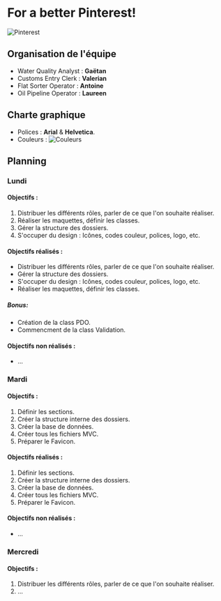 # For a better Pinterest!
![Pinterest](https://i.imgur.com/KwYd48o.png "Pinterest")
## Organisation de l'équipe
- Water Quality Analyst : **Gaëtan**
- Customs Entry Clerk : **Valerian**
- Flat Sorter Operator : **Antoine**
- Oil Pipeline Operator : **Laureen**
## Charte graphique
- Polices : **Arial** & **Helvetica**.
- Couleurs : ![Couleurs](https://i.imgur.com/J3Ks2uK.png "Couleurs")
## Planning 
### Lundi 
#### Objectifs :
1. Distribuer les différents rôles, parler de ce que l'on souhaite réaliser.
2. Réaliser les maquettes, définir les classes.
3. Gérer la structure des dossiers.
4. S'occuper du design : Icônes, codes couleur, polices, logo, etc.
#### Objectifs réalisés :
- Distribuer les différents rôles, parler de ce que l'on souhaite réaliser.
- Gérer la structure des dossiers.
- S'occuper du design : Icônes, codes couleur, polices, logo, etc.
- Réaliser les maquettes, définir les classes.
##### Bonus:
- Création de la class PDO.
- Commencment de la class Validation.
#### Objectifs non réalisés :
- ...
### Mardi
#### Objectifs :
1. Définir les sections.
2. Créer la structure interne des dossiers.
3. Créer la base de données.
4. Créer tous les fichiers MVC.
5. Préparer le Favicon.
#### Objectifs réalisés :
1. Définir les sections.
2. Créer la structure interne des dossiers.
3. Créer la base de données.
4. Créer tous les fichiers MVC.
5. Préparer le Favicon.
#### Objectifs non réalisés :
- ...
### Mercredi
#### Objectifs :
1. Distribuer les différents rôles, parler de ce que l'on souhaite réaliser.
2. ...
